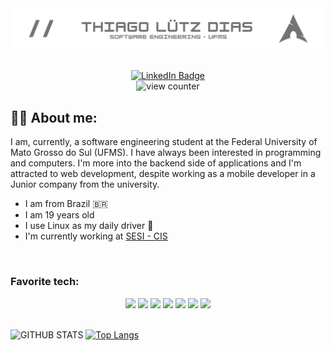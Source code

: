 <!--- Main banner --->
<img src="https://github.com/lutzzdias/lutzzdias/blob/main/banner.png?raw=true"/>

<br>
<br>

<!--- Linkedin and Profile views --->
<p align="center">
    <a href="https://www.linkedin.com/in/lutzzdias/" target="_blank" rel="noopener noreferrer">
        <img src="https://img.shields.io/badge/LinkedIn-grey?style=for-the-badge&logo=linkedin&logoColor=white" alt="LinkedIn Badge"/>
    </a>
    <br>
    <img src="https://komarev.com/ghpvc/?username=lutzzdias&style=for-the-badge&color=2b9348" alt="view counter">
</p>


<!--- About me section --->
## :man_technologist:  About me:

I am, currently, a software engineering student at the
Federal University of Mato Grosso do Sul (UFMS).
I have always been interested in programming and 
computers. I'm more into the backend side of 
applications and I'm attracted to web development,
despite working as a mobile developer in a Junior
company from the university.

- I am from Brazil :brazil:
- I am 19 years old
- I use Linux as my daily driver 
- I'm currently working at [SESI - CIS](http://www.cis.sesims.com.br/en/)

<br>

<!-- Favorite languages --->
### Favorite tech:
<div class="fav-tech" align="center">
    <a href="https://www.cplusplus.com/" target="_blank" rel="noopener noreferrer"><img src="https://skillicons.dev/icons?i=cpp"></a> <a href="https://docs.microsoft.com/en-us/dotnet/csharp/" target="_blank" rel="noopener noreferrer"><img src="https://skillicons.dev/icons?i=cs"></a> <a href="https://flutter.dev/" target="_blan rel="noopener noreferrer"k"><img src="https://skillicons.dev/icons?i=flutter"></a> <a href="https://git-scm.com/" target="_blank" rel="noopener noreferrer"><img src="https://skillicons.dev/icons?i=git"></a> <a href="https://github.com/lutzzdias" target="_blank" rel="noopener noreferrer"><img src="https://skillicons.dev/icons?i=github"></a> <a href="https://neovim.io/" target="_blank" rel="noopener noreferrer"><img src="https://skillicons.dev/icons?i=vim"></a> <a href="https://archlinux.org/" target="_blank" rel="noopener noreferrer"><img src="https://skillicons.dev/icons?i=linux"></a> 
</div>
<br>
    
<!--- Stats section --->
![GITHUB STATS](https://github-readme-stats.vercel.app/api?username=lutzzdias&show_icons=true&theme=dark&bg_color=0d1117&icon_color=ffffff&hide_border=true&hide=issues&hide_rank=true) [![Top Langs](https://github-readme-stats.vercel.app/api/top-langs/?username=lutzzdias&layout=compact&theme=dark&bg_color=0d1117&hide_border=true)](https://github.com/anuraghazra/github-readme-stats)


